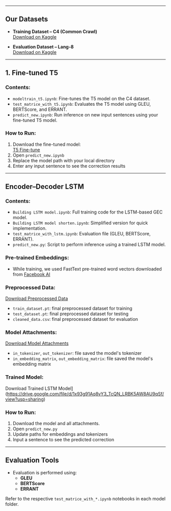 
---

## Our Datasets

- **Training Dataset – C4 (Common Crawl)**  
  [Download on Kaggle](https://www.kaggle.com/datasets/dariocioni/c4200m)

- **Evaluation Dataset – Lang-8**  
  [Download on Kaggle](https://www.kaggle.com/datasets/studentramya/lang-8)

---

## 1. Fine-tuned T5

### Contents:
- `modeltrain_t5.ipynb`: Fine-tunes the T5 model on the C4 dataset.
- `test_matrice_with_t5.ipynb`: Evaluates the T5 model using GLEU, BERTScore, and ERRANT.
- `predict_new.ipynb`: Run inference on new input sentences using your fine-tuned T5 model.

### How to Run:
1. Download the fine-tuned model:  
   [T5 Fine-tune](https://drive.google.com/drive/folders/16ojRM38ZUNO40iIKytgATGPuk8aJDhBe?usp=sharing)
2. Open `predict_new.ipynb`
3. Replace the model path with your local directory
4. Enter any input sentence to see the correction results

---

## Encoder–Decoder LSTM

### Contents:
- `Building LSTM model.ipynb`: Full training code for the LSTM-based GEC model.
- `Building LSTM model shorten.ipynb`: Simplified version for quick implementation.
- `test_matrice_with_lstm.ipynb`: Evaluation file (GLEU, BERTScore, ERRANT).
- `predict_new.py`: Script to perform inference using a trained LSTM model.

### Pre-trained Embeddings:
- While training, we used FastText pre-trained word vectors downloaded from [Facebook AI](https://fasttext.cc/docs/en/crawl-vectors.html)

### Preprocessed Data:
[Download Preprocessed Data](https://drive.google.com/drive/folders/1EFWKW6SiPnbPmsjHoHP4qpdQcDe6kJll?usp=sharing)
- `train_dataset.pt`: final preprocessed dataset for training
- `test_dataset.pt`: final preprocessed dataset for testing
- `cleaned_data.csv`: final preprocessed dataset for evaluation

### Model Attachments:
[Download Model Attachments](https://drive.google.com/drive/folders/16G99qkbqIItvv0RmBNfcjlb-mQ73G-mF?usp=sharing)
- `in_tokenizer`, `out_tokenizer`: file saved the model's tokenizer
- `in_embedding_matrix`, `out_embedding_matrix`: file saved the model's embedding matrix

### Trained Model:
Download Trained LSTM Model](https://drive.google.com/file/d/1x93g91Aq8vY3_TcQN_LRBK5AW8AU9qSf/view?usp=sharing)

### How to Run:
1. Download the model and all attachments.
2. Open `predict_new.py`
3. Update paths for embeddings and tokenizers
4. Input a sentence to see the predicted correction

---

## Evaluation Tools

- Evaluation is performed using:
  - **GLEU**
  - **BERTScore**
  - **ERRANT**

Refer to the respective `test_matrice_with_*.ipynb` notebooks in each model folder.
